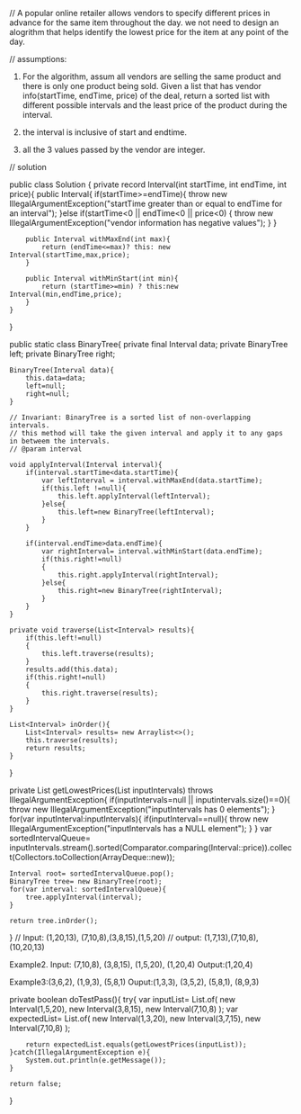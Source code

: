 // A popular online retailer allows vendors to specify different prices in advance for the same item throughout the day. we not need to design an alogrithm that helps identify the lowest price for the item at any point of the day. 

// assumptions:
1. For the algorithm, assum all vendors are selling the same product and there is only one product being sold. Given a list that has vendor info(startTime, endTime, price) of the deal, return a sorted list with different possible intervals and the least price of the product during the interval.

2. the interval is inclusive of start and endtime. 
3. all the 3 values passed by the vendor are integer.


// solution 

public class Solution {
    private record Interval(int startTime, int endTime, int price){
        public Interval{
            if(startTime>=endTime){
                throw new IllegalArgumentException("startTime greater than or equal to endTime for an interval");
            }else if(startTime<0 || endTime<0 || price<0)
            {
                throw new IllegalArgumentException("vendor information has negative values");
            }
        }

        public Interval withMaxEnd(int max){
            return (endTime<=max)? this: new Interval(startTime,max,price);
        }

        public Interval withMinStart(int min){
            return (startTime>=min) ? this:new Interval(min,endTime,price);
        }
    }
}

public static class BinaryTree{
    private final Interval data;
    private BinaryTree left;
    private BinaryTree right;

    BinaryTree(Interval data){
        this.data=data;
        left=null;
        right=null;
    }

    // Invariant: BinaryTree is a sorted list of non-overlapping intervals.
    // this method will take the given interval and apply it to any gaps in betweem the intervals.
    // @param interval

    void applyInterval(Interval interval){
        if(interval.startTime<data.startTime){
            var leftInterval = interval.withMaxEnd(data.startTime);
            if(this.left !=null){
                this.left.applyInterval(leftInterval);
            }else{
                this.left=new BinaryTree(leftInterval);
            }
        }

        if(interval.endTime>data.endTime){
            var rightInterval= interval.withMinStart(data.endTime);
            if(this.right!=null)
            {
                this.right.applyInterval(rightInterval);
            }else{
                this.right=new BinaryTree(rightInterval);
            }
        }
    }

    private void traverse(List<Interval> results){
        if(this.left!=null)
        {
            this.left.traverse(results);
        }
        results.add(this.data);
        if(this.right!=null)
        {
            this.right.traverse(results);
        }
    }

    List<Interval> inOrder(){
        List<Interval> results= new Arraylist<>();
        this.traverse(results);
        return results;
    }
}

private List<Interval> getLowestPrices(List<Interval> inputIntervals) throws IllegalArgumentException{
    if(inputIntervals=null || inputintervals.size()==0){
        throw new IllegalArgumentException("inputIntervals has 0 elements");
    }
    for(var inputInterval:inputIntervals){
        if(inputInterval==null){
            throw new IllegalArgumentException("inputIntervals has a NULL element");
        }
    }
    var sortedIntervalQueue= inputIntervals.stream().sorted(Comparator.comparing(Interval::price)).collect(Collectors.toCollection(ArrayDeque::new));

    Interval root= sortedIntervalQueue.pop();
    BinaryTree tree= new BinaryTree(root);
    for(var interval: sortedIntervalQueue){
        tree.applyInterval(interval);
    }

    return tree.inOrder();
}
// Input: (1,20,13), (7,10,8),(3,8,15),(1,5,20)
// output: (1,7,13),(7,10,8),(10,20,13)

Example2.
Input: (7,10,8), (3,8,15), (1,5,20), (1,20,4)
Output:(1,20,4)

Example3:(3,6,2), (1,9,3), (5,8,1)
Ouput:(1,3,3), (3,5,2), (5,8,1), (8,9,3)


private boolean doTestPass(){
    try{
        var inputList= List.of(
            new Interval(1,5,20),
            new Interval(3,8,15),
            new Interval(7,10,8)
        );
        var expectedList= List.of(
            new Interval(1,3,20),
            new Interval(3,7,15),
            new Interval(7,10,8)
        );

        return expectedList.equals(getLowestPrices(inputList));
    }catch(IllegalArgumentException e){
        System.out.println(e.getMessage());
    }

    return false;
}

